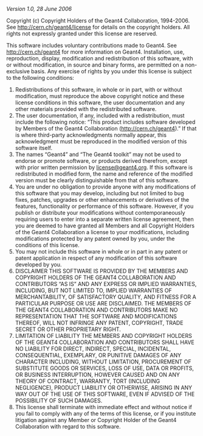 *Version 1.0,  28 June 2006*

Copyright (c) Copyright Holders of the Geant4 Collaboration,
1994-2006. See http://cern.ch/geant4/license for details on the copyright holders. All rights not expressly granted under this license are reserved.

This software includes voluntary contributions made to Geant4. See http://cern.ch/geant4 for more information on Geant4. Installation, use, reproduction, display, modification and redistribution of this software, with or without modification, in source  and binary forms, are permitted on a non- exclusive basis. Any exercise  of rights by you under this license is subject to the following conditions:

1. Redistributions of this software, in whole or in part, with or without modification, must reproduce the above copyright notice and these license conditions in this software, the user documentation and any other materials provided with the redistributed software.
2. The user documentation, if any, included with a redistribution, must include the following notice: “This product includes software developed by Members of the Geant4 Collaboration (http://cern.ch/geant4).” If that is where third-party acknowledgments normally appear, this acknowledgment must be reproduced in the modified version of this software itself.
3. The names “Geant4” and “The Geant4 toolkit” may not be used to endorse or promote software, or products derived therefrom, except with prior written permission by license@geant4.org. If this software is redistributed in modified form, the name and reference of the modified version must be clearly distinguishable from that of this software.
4. You are under no obligation to provide anyone with any modifications of this software that you may develop, including but not limited to bug fixes, patches, upgrades or other enhancements or derivatives of the features, functionality or performance of this software. However, if you publish or distribute your modifications without contemporaneously requiring users to enter into a separate written license agreement, then you are deemed to have granted all Members and all Copyright Holders of the Geant4 Collaboration a license to your modifications, including modifications protected by any patent owned by you, under the conditions of this license.
5. You may not include this software in whole or in part in any patent or patent application in respect of any modification of this software developed by you.
6. DISCLAIMER
   THIS SOFTWARE IS PROVIDED BY THE MEMBERS AND COPYRIGHT HOLDERS OF THE GEANT4 COLLABORATION AND CONTRIBUTORS “AS IS” AND ANY EXPRESS OR
   IMPLIED WARRANTIES, INCLUDING, BUT NOT LIMITED TO, IMPLIED WARRANTIES OF MERCHANTABILITY, OF SATISFACTORY QUALITY, AND FITNESS FOR A PARTICULAR
   PURPOSE OR USE ARE DISCLAIMED. THE MEMBERS OF THE GEANT4 COLLABORATION AND CONTRIBUTORS MAKE NO REPRESENTATION THAT THE SOFTWARE AND
   MODIFICATIONS THEREOF, WILL NOT INFRINGE ANY PATENT, COPYRIGHT, TRADE SECRET OR OTHER PROPRIETARY RIGHT.
7. LIMITATION OF LIABILITY
   THE MEMBERS AND COPYRIGHT HOLDERS OF THE GEANT4 COLLABORATION AND CONTRIBUTORS SHALL HAVE NO LIABILITY FOR DIRECT, INDIRECT, SPECIAL, INCIDENTAL, CONSEQUENTIAL, EXEMPLARY, OR PUNITIVE DAMAGES OF ANY CHARACTER INCLUDING, WITHOUT LIMITATION, PROCUREMENT OF SUBSTITUTE GOODS OR SERVICES, LOSS OF USE, DATA OR PROFITS, OR BUSINESS INTERRUPTION, HOWEVER CAUSED AND ON ANY THEORY OF CONTRACT, WARRANTY, TORT (INCLUDING NEGLIGENCE), PRODUCT LIABILITY OR OTHERWISE, ARISING IN ANY WAY OUT OF THE USE OF THIS SOFTWARE, EVEN IF ADVISED OF THE POSSIBILITY OF SUCH DAMAGES.
8. This license shall terminate with immediate effect and without notice if you fail to comply with any of the terms of this license, or if you institute litigation against any Member or Copyright Holder of the Geant4 Collaboration with regard to this software.
